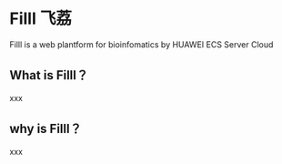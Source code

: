 # Filll 飞荔
Filll is a web plantform for bioinfomatics by HUAWEI ECS Server Cloud

## What is Filll？

xxx

## why is Filll？

xxx